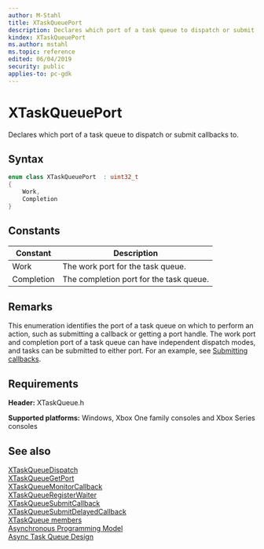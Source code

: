 ```yaml
---
author: M-Stahl
title: XTaskQueuePort
description: Declares which port of a task queue to dispatch or submit callbacks to.
kindex: XTaskQueuePort
ms.author: mstahl
ms.topic: reference
edited: 06/04/2019
security: public
applies-to: pc-gdk
---
```


# XTaskQueuePort
  
Declares which port of a task queue to dispatch or submit callbacks to.  
  
## Syntax
  
```cpp
enum class XTaskQueuePort  : uint32_t  
{  
    Work,  
    Completion  
}  
```  
  
## Constants
  
| Constant | Description |  
| -------- | ----------- |  
| Work | The work port for the task queue. |  
| Completion | The completion port for the task queue. |  
  
## Remarks
  
This enumeration identifies the port of a task queue on which to perform an action, such as submitting a callback or getting a port handle. The work port and completion port of a task queue can have independent dispatch modes, and tasks can be submitted to either port. For an example, see [Submitting callbacks](../../../../system/overviews/async-task-queue-design-howto/submitting-callbacks.md).  
  
## Requirements
  
**Header:** XTaskQueue.h
  
**Supported platforms:** Windows, Xbox One family consoles and Xbox Series consoles  
  
## See also
  
[XTaskQueueDispatch](../functions/xtaskqueuedispatch.md)  
[XTaskQueueGetPort](../functions/xtaskqueuegetport.md)  
[XTaskQueueMonitorCallback](../functions/xtaskqueuemonitorcallback.md)  
[XTaskQueueRegisterWaiter](../functions/xtaskqueueregisterwaiter.md)  
[XTaskQueueSubmitCallback](../functions/xtaskqueuesubmitcallback.md)  
[XTaskQueueSubmitDelayedCallback](../functions/xtaskqueuesubmitdelayedcallback.md)  
[XTaskQueue members](../xtaskqueue_members.md)  
[Asynchronous Programming Model](../../../../system/overviews/async-programming-model.md)  
[Async Task Queue Design](../../../../system/overviews/async-task-queue-design.md)  
  